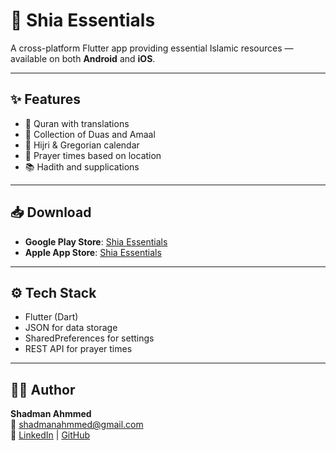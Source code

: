 # 📱 Shia Essentials

A cross-platform Flutter app providing essential Islamic resources — available on both **Android** and **iOS**.

---

## ✨ Features
- 📖 Quran with translations  
- 🙏 Collection of Duas and Amaal  
- 📅 Hijri & Gregorian calendar  
- 🕌 Prayer times based on location  
- 📚 Hadith and supplications  

---

## 📥 Download

- **Google Play Store**: [Shia Essentials](https://play.google.com/store/apps/details?id=com.shadman.shiaessentials)  
- **Apple App Store**: [Shia Essentials](https://apps.apple.com/us/app/shia-essentials/id6743581145)  

---

## ⚙️ Tech Stack
- Flutter (Dart)  
- JSON for data storage  
- SharedPreferences for settings  
- REST API for prayer times  

---

## 👨‍💻 Author
**Shadman Ahmmed**  
📧 shadmanahmmed@gmail.com  
🔗 [LinkedIn](#) | [GitHub](https://github.com/CoderBoxer)
